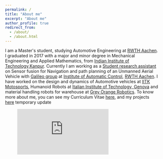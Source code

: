 ```yaml
---
permalink: /
title: "About me"
excerpt: "About me"
author_profile: true
redirect_from: 
  - /about/
  - /about.html
---
```


I am a Master's student, studying Automotive Engineering at [RWTH Aachen](http://www.rwth-aachen.de/cms/~a/root/?lidx=1). I graduated in 2017 with a major and minor degree in Mechanical Engineering and Applied Mathematics, from [Indian Institute of Technology,Kanpur](https://www.iitk.ac.in). Currently I am working as a [Student research assistant](https://de.wikipedia.org/wiki/Wissenschaftliche_Hilfskraft) on Sensor fusion for Navigation and path planning of an Unmanned Aerial Vehicle with [Galileo group](http://www.irt.rwth-aachen.de/cms/IRT/Forschung/~izql/Galileo/?lidx=1) at [Institute of Automatic Control](http://www.irt.rwth-aachen.de/cms/~iung/IRT/lidx/1/), [RWTH Aachen](http://www.rwth-aachen.de/cms/~a/root/?lidx=1). I have worked on the design and dynamics of Automotive vehicles at [IITK Motosports](https://www.iitk.ac.in/ame/sae/), Humanoid Robots at [Italian Institute of Technology, Genova](https://www.iit.it) and material handling robots for warehouse at [Grey Orange Robotics](www.greyorange.com). To know more about me, you can see my Curriculum Vitae [here](https://vibhoraggarwal.github.io/files/CV.pdf), and my projects [here](https://vibhoraggarwal.github.io/_pages/projects/)
temporary update
<figure class="video_container">
  <iframe src="https://www.youtube.com/embed/enMumwvLAug" frameborder="0" allowfullscreen="true"> </iframe>
</figure>




